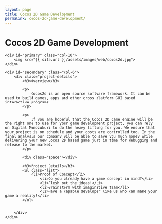 ```yaml
---
layout: page
title: Cocos 2D Game Development
permalink: cocos-2d-game-development/
---
```


<div class="page-header">
	<h1 class="page-title">Cocos 2D Game Development</h1>
</div>

<div id="main" class="row">
		
	<div id="primary" class="col-10">	
		<img src="{{ site.url }}/assets/images/web/cocos2d.jpg">
	</div>
			      		
	<div id="secondary" class="col-6">  			
		<div class="project-details">
			<h3>Overview</h3>

			<p>
				Cocos2d is an open source software framework. It can be used to build games, apps and other cross platform GUI based interactive programs.
			</p>
				      			
			<p>
				If you are hopeful that the Cocos 2D Game engine will be the right one to use for your game development project, you can rely on Digital Monozukuri to do the heavy lifting for you. We ensure that your project is on schedule and your costs are controlled too. In the final analysis our company will be able to save you much money while delivering your new Cocos 2D based game just in time for debugging and release to the market.
			</p>
				      			
			<div class="space"></div>
				      			
  			<h3>Project Details</h3>
  			<ul class="list">
  				<li>Proof of Concept</li> 
					<li>Do you already have a game concept in mind?</li> 
					<li>Flesh out the ideas!</li> 
					<li>Brainstorm with imaginative team</li> 
					<li>Have a capable developer like us who can make your game a reality!</li> 
  			</ul>
				      			
				      			
		</div>	      			
	</div>
</div>